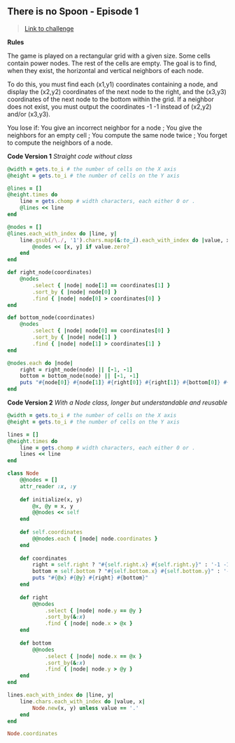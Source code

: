 ## There is no Spoon - Episode 1

> [Link to challenge](https://www.codingame.com/ide/puzzle/there-is-no-spoon-episode-1)

**Rules**

The game is played on a rectangular grid with a given size. Some cells contain power nodes. The rest of the cells are empty. The goal is to find, when they exist, the horizontal and vertical neighbors of each node.

To do this, you must find each (x1,y1) coordinates containing a node, and display the (x2,y2) coordinates of the next node to the right, and the (x3,y3) coordinates of the next node to the bottom within the grid. If a neighbor does not exist, you must output the coordinates -1 -1 instead of (x2,y2) and/or (x3,y3).

You lose if: You give an incorrect neighbor for a node ; You give the neighbors for an empty cell ; You compute the same node twice ; You forget to compute the neighbors of a node.

**Code Version 1**
*Straight code without class*

```ruby
@width = gets.to_i # the number of cells on the X axis
@height = gets.to_i # the number of cells on the Y axis

@lines = []
@height.times do
    line = gets.chomp # width characters, each either 0 or .
    @lines << line
end

@nodes = []
@lines.each_with_index do |line, y|
    line.gsub(/\./, '1').chars.map(&:to_i).each_with_index do |value, x|
        @nodes << [x, y] if value.zero?
    end
end

def right_node(coordinates)
    @nodes
        .select { |node| node[1] == coordinates[1] }
        .sort_by { |node| node[0] }
        .find { |node| node[0] > coordinates[0] }
end

def bottom_node(coordinates)
    @nodes
        .select { |node| node[0] == coordinates[0] }
        .sort_by { |node| node[1] }
        .find { |node| node[1] > coordinates[1] }
end

@nodes.each do |node|
    right = right_node(node) || [-1, -1]
    bottom = bottom_node(node) || [-1, -1]
    puts "#{node[0]} #{node[1]} #{right[0]} #{right[1]} #{bottom[0]} #{bottom[1]}"
end
```

**Code Version 2**
*With a Node class, longer but understandable and reusable*

```ruby
@width = gets.to_i # the number of cells on the X axis
@height = gets.to_i # the number of cells on the Y axis

lines = []
@height.times do
    line = gets.chomp # width characters, each either 0 or .
    lines << line
end

class Node
    @@nodes = []
    attr_reader :x, :y
    
    def initialize(x, y)
        @x, @y = x, y
        @@nodes << self
    end
    
    def self.coordinates
        @@nodes.each { |node| node.coordinates }
    end
    
    def coordinates
        right = self.right ? "#{self.right.x} #{self.right.y}" : '-1 -1'
        bottom = self.bottom ? "#{self.bottom.x} #{self.bottom.y}" : '-1 -1'
        puts "#{@x} #{@y} #{right} #{bottom}"
    end
    
    def right
        @@nodes
            .select { |node| node.y == @y }
            .sort_by(&:x)
            .find { |node| node.x > @x }
    end
    
    def bottom
        @@nodes
            .select { |node| node.x == @x }
            .sort_by(&:x)
            .find { |node| node.y > @y }
    end
end

lines.each_with_index do |line, y|
    line.chars.each_with_index do |value, x|
        Node.new(x, y) unless value == '.'
    end
end

Node.coordinates
```
